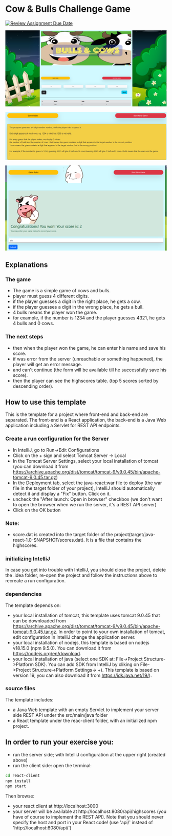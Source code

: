 # Cow & Bulls Challenge Game

[![Review Assignment Due Date](https://classroom.github.com/assets/deadline-readme-button-8d59dc4de5201274e310e4c54b9627a8934c3b88527886e3b421487c677d23eb.svg)](https://classroom.github.com/a/YDg-_nm7)

![game](/react-client/src/assets/img/game.png)

![rules](/react-client/src/assets/img/rules.png)

![highscores](/react-client/src/assets/img/highscores.png)

## Explanations

### The game
* The game is a simple game of cows and bulls.
* player must guess 4 different digits.
* if the player guesses a digit in the right place, he gets a cow.
* if the player guesses a digit in the wrong place, he gets a bull.
* 4 bulls means the player won the game.
* for example, if the number is 1234 and the player guesses 4321, he gets 4 bulls and 0 cows. 

### The next steps
* then when the player won the game, he can enter his name and save his score.
* if was error from the server (unreachable or something happened), the player will get an error message.
* and can't continue (the form will be available till he successfully save his score).
* then the player can see the highscores table. (top 5 scores sorted by descending order).

## How to use this template
This is the template for a project where front-end and back-end are separated.
The front-end is a React application, the back-end is a Java Web application
including a Servlet for REST API endpoints.

### Create a run configuration for the Server
* In IntelliJ, go to Run->Edit Configurations
* Click on the + sign and select Tomcat Server -> Local
* In the Tomcat Server Settings, select your local installation of tomcat (you can download it from https://archive.apache.org/dist/tomcat/tomcat-9/v9.0.45/bin/apache-tomcat-9.0.45.tar.gz)
* In the Deployment tab, select the java-react:war file to deploy (the war file in the target folder of your project), IntelliJ should automatically detect it and display a "Fix" button. Click on it.
* uncheck the "After launch: Open in browser" checkbox (we don't want to open the browser when we run the server, it's a REST API server)
* Click on the OK button

### Note:
* score.dat is created into the target folder of the project(target/java-react-1.0-SNAPSHOT/scores.dat). It is a file that contains the highscores.

### initializing IntelliJ
In case you get into trouble with IntelliJ, you should close the project,
delete the .idea folder, re-open the project and follow the instructions above to
recreate a run configuration.

###  dependencies
The template depends on:
* your local installation of tomcat, this template uses
  tomcat 9.0.45 that can be downloaded from https://archive.apache.org/dist/tomcat/tomcat-9/v9.0.45/bin/apache-tomcat-9.0.45.tar.gz.
  In order to point to your own installation of tomcat, edit configuration in IntelliJ change the application server.
* your local installation of nodejs, this template is based on nodejs v18.15.0 (npm 9.5.0). You can download it from https://nodejs.org/en/download.
* your local installation of java (select one SDK at: File->Project Structure->Platform SDK). You can add SDK from IntelliJ by cliking on  File->Project Structure->Platform Settings-> +).
  This template is based on version 19, you can also download it from https://jdk.java.net/19/).

###  source files
The template includes:
* a Java Web template with an empty Servlet to implement your server side REST API under the src/main/java folder
* a React template under the reac-client folder, with an initialized npm project.

## In order to run your exercise you:
* run the server side; with IntelliJ configuration at the upper right (created above)
* run the client side: open the terminal:
```bash
cd react-client
npm install
npm start
```

Then browse:
* your react client at http://localhost:3000
* your server will be available at http://localhost:8080/api/highscores (you have of course to implement the REST API).
  Note that you should never specify the host and port in your React code! (use 'api/' instead of 'http://localhost:8080/api/')
